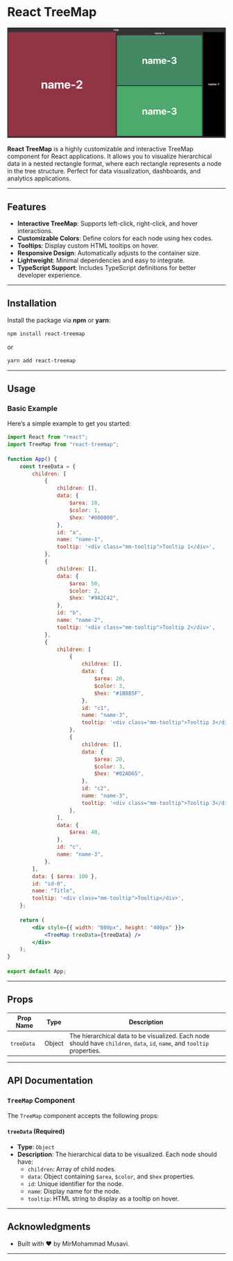 # React TreeMap

![TreeMap Example](https://raw.githubusercontent.com/mmmusavi/react-treemap/main/docs/Screenshot.png)

**React TreeMap** is a highly customizable and interactive TreeMap component for React applications. It allows you to visualize hierarchical data in a nested rectangle format, where each rectangle represents a node in the tree structure. Perfect for data visualization, dashboards, and analytics applications.

---

## Features

-   **Interactive TreeMap**: Supports left-click, right-click, and hover interactions.
-   **Customizable Colors**: Define colors for each node using hex codes.
-   **Tooltips**: Display custom HTML tooltips on hover.
-   **Responsive Design**: Automatically adjusts to the container size.
-   **Lightweight**: Minimal dependencies and easy to integrate.
-   **TypeScript Support**: Includes TypeScript definitions for better developer experience.

---

## Installation

Install the package via **npm** or **yarn**:

```bash
npm install react-treemap
```

or

```bash
yarn add react-treemap
```

---

## Usage

### Basic Example

Here’s a simple example to get you started:

```jsx
import React from "react";
import TreeMap from "react-treemap";

function App() {
    const treeData = {
        children: [
            {
                children: [],
                data: {
                    $area: 10,
                    $color: 1,
                    $hex: "#000000",
                },
                id: "a",
                name: "name-1",
                tooltip: '<div class="mm-tooltip">Tooltip 1</div>',
            },
            {
                children: [],
                data: {
                    $area: 50,
                    $color: 2,
                    $hex: "#9A2C42",
                },
                id: "b",
                name: "name-2",
                tooltip: '<div class="mm-tooltip">Tooltip 2</div>',
            },
            {
                children: [
                    {
                        children: [],
                        data: {
                            $area: 20,
                            $color: 3,
                            $hex: "#1B8B5F",
                        },
                        id: "c1",
                        name: "name-3",
                        tooltip: '<div class="mm-tooltip">Tooltip 3</div>',
                    },
                    {
                        children: [],
                        data: {
                            $area: 20,
                            $color: 3,
                            $hex: "#02AD65",
                        },
                        id: "c2",
                        name: "name-3",
                        tooltip: '<div class="mm-tooltip">Tooltip 3</div>',
                    },
                ],
                data: {
                    $area: 40,
                },
                id: "c",
                name: "name-3",
            },
        ],
        data: { $area: 100 },
        id: "id-0",
        name: "Title",
        tooltip: '<div class="mm-tooltip">Tooltip</div>',
    };

    return (
        <div style={{ width: "800px", height: "400px" }}>
            <TreeMap treeData={treeData} />
        </div>
    );
}

export default App;
```

---

## Props

| Prop Name  | Type   | Description                                                                                                               |
| ---------- | ------ | ------------------------------------------------------------------------------------------------------------------------- |
| `treeData` | Object | The hierarchical data to be visualized. Each node should have `children`, `data`, `id`, `name`, and `tooltip` properties. |

---

## API Documentation

### `TreeMap` Component

The `TreeMap` component accepts the following props:

#### `treeData` (Required)

-   **Type**: `Object`
-   **Description**: The hierarchical data to be visualized. Each node should have:
    -   `children`: Array of child nodes.
    -   `data`: Object containing `$area`, `$color`, and `$hex` properties.
    -   `id`: Unique identifier for the node.
    -   `name`: Display name for the node.
    -   `tooltip`: HTML string to display as a tooltip on hover.

---

## Acknowledgments

-   Built with ❤️ by MirMohammad Musavi.

---
